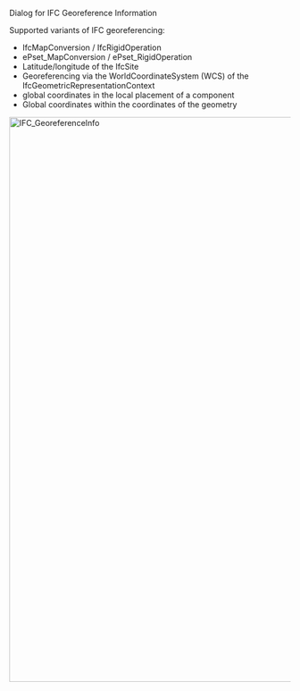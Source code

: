 Dialog for IFC Georeference Information

Supported variants of IFC georeferencing:
- IfcMapConversion / IfcRigidOperation
- ePset_MapConversion / ePset_RigidOperation
- Latitude/longitude of the IfcSite
- Georeferencing via the WorldCoordinateSystem (WCS) of the IfcGeometricRepresentationContext
- global coordinates in the local placement of a component
- Global coordinates within the coordinates of the geometry

<img width="854" height="1011" alt="IFC_GeoreferenceInfo" src="https://github.com/user-attachments/assets/edf538b2-598f-4705-8f49-89061ec6648c" />
